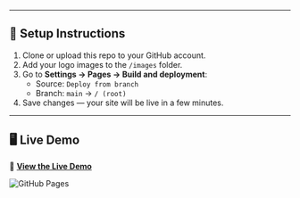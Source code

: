
---

## 🧩 Setup Instructions
1. Clone or upload this repo to your GitHub account.  
2. Add your logo images to the `/images` folder.  
3. Go to **Settings → Pages → Build and deployment**:  
   - Source: `Deploy from branch`  
   - Branch: `main` → `/ (root)`  
4. Save changes — your site will be live in a few minutes.

---

## 🖥️ Live Demo

🔗 **[View the Live Demo](https://houmyverse.github.io/chromehome/)**  

![GitHub Pages](https://img.shields.io/badge/status-live-brightgreen?style=for-the-badge)
